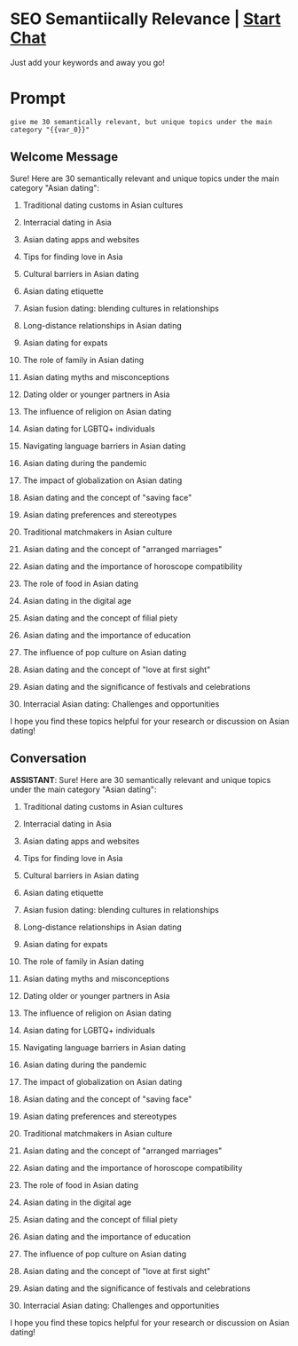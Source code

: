 

# SEO Semantiically Relevance | [Start Chat](https://gptcall.net/chat.html?data=%7B%22contact%22%3A%7B%22id%22%3A%22SxN3CzHLXs8N9nvRqxqT5%22%2C%22flow%22%3Atrue%7D%7D)
Just add your keywords and away you go!

# Prompt

```
give me 30 semantically relevant, but unique topics under the main category "{{var_0}}"
```

## Welcome Message
Sure! Here are 30 semantically relevant and unique topics under the main category "Asian dating":



1. Traditional dating customs in Asian cultures

2. Interracial dating in Asia

3. Asian dating apps and websites

4. Tips for finding love in Asia

5. Cultural barriers in Asian dating

6. Asian dating etiquette

7. Asian fusion dating: blending cultures in relationships

8. Long-distance relationships in Asian dating

9. Asian dating for expats

10. The role of family in Asian dating

11. Asian dating myths and misconceptions

12. Dating older or younger partners in Asia

13. The influence of religion on Asian dating

14. Asian dating for LGBTQ+ individuals

15. Navigating language barriers in Asian dating

16. Asian dating during the pandemic

17. The impact of globalization on Asian dating

18. Asian dating and the concept of "saving face"

19. Asian dating preferences and stereotypes

20. Traditional matchmakers in Asian culture

21. Asian dating and the concept of "arranged marriages"

22. Asian dating and the importance of horoscope compatibility

23. The role of food in Asian dating

24. Asian dating in the digital age

25. Asian dating and the concept of filial piety

26. Asian dating and the importance of education

27. The influence of pop culture on Asian dating

28. Asian dating and the concept of "love at first sight"

29. Asian dating and the significance of festivals and celebrations

30. Interracial Asian dating: Challenges and opportunities



I hope you find these topics helpful for your research or discussion on Asian dating!

## Conversation

**ASSISTANT**: Sure! Here are 30 semantically relevant and unique topics under the main category "Asian dating":



1. Traditional dating customs in Asian cultures

2. Interracial dating in Asia

3. Asian dating apps and websites

4. Tips for finding love in Asia

5. Cultural barriers in Asian dating

6. Asian dating etiquette

7. Asian fusion dating: blending cultures in relationships

8. Long-distance relationships in Asian dating

9. Asian dating for expats

10. The role of family in Asian dating

11. Asian dating myths and misconceptions

12. Dating older or younger partners in Asia

13. The influence of religion on Asian dating

14. Asian dating for LGBTQ+ individuals

15. Navigating language barriers in Asian dating

16. Asian dating during the pandemic

17. The impact of globalization on Asian dating

18. Asian dating and the concept of "saving face"

19. Asian dating preferences and stereotypes

20. Traditional matchmakers in Asian culture

21. Asian dating and the concept of "arranged marriages"

22. Asian dating and the importance of horoscope compatibility

23. The role of food in Asian dating

24. Asian dating in the digital age

25. Asian dating and the concept of filial piety

26. Asian dating and the importance of education

27. The influence of pop culture on Asian dating

28. Asian dating and the concept of "love at first sight"

29. Asian dating and the significance of festivals and celebrations

30. Interracial Asian dating: Challenges and opportunities



I hope you find these topics helpful for your research or discussion on Asian dating!

